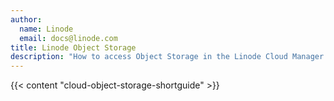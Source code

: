 ```yaml
---
author:
  name: Linode
  email: docs@linode.com
title: Linode Object Storage
description: "How to access Object Storage in the Linode Cloud Manager."
---
```


{{< content "cloud-object-storage-shortguide" >}}

